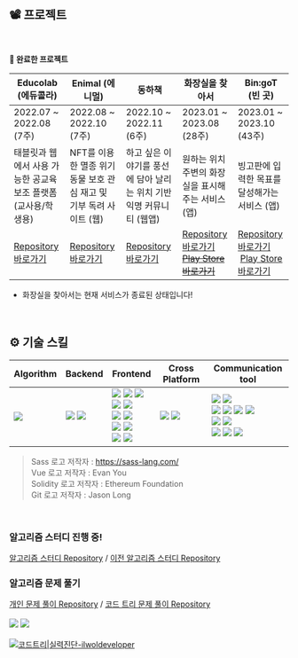 ## 📽️ 프로젝트

<br>

**🏁 완료한 프로젝트**

| Educolab (에듀콜라)                                          | Enimal (에니멀)                                              | 동하책                                                       | 화장실을 찾아서                                              | Bin:goT (빈 곳)                                              |
| ------------------------------------------------------------ | ------------------------------------------------------------ | ------------------------------------------------------------ | ------------------------------------------------------------ | ------------------------------------------------------------ |
| 2022.07 ~ 2022.08 (7주)                                      | 2022.08 ~ 2022.10 (7주)                                      | 2022.10 ~ 2022.11 (6주)                                      | 2023.01 ~ 2023.08 (28주)                                     | 2023.01 ~ 2023.10 (43주)                                     |
| 태블릿과 웹에서 사용 가능한 공교육 보조 플랫폼 (교사용/학생용) | NFT를 이용한 멸종 위기 동물 보호 관심 재고 및 기부 독려 사이트 (웹) | 하고 싶은 이야기를 풍선에 담아 날리는 위치 기반 익명 커뮤니티 (웹앱) | 원하는 위치 주변의 화장실을 표시해주는 서비스 (앱)           | 빙고판에 입력한 목표를 달성해가는 서비스 (앱)                    |
| [Repository 바로가기](https://github.com/hitriee/EduColab)   | [Repository 바로가기](https://github.com/hitriee/Enimal)     | [Repository 바로가기](https://github.com/hitriee/fairytail)  | [Repository 바로가기](https://github.com/4ilet/Find_Toilet)  <br> [~~Play Store 바로가기~~](https://play.google.com/store/apps/details?id=com.find_toilet.map.android&hl=en-KR) | [Repository 바로가기](https://github.com/chaewool/Bin-goT) <br/> [Play Store 바로가기](https://play.google.com/store/apps/details?id=xyz.bingot.android&pcampaignid=web_share) |

- 화장실을 찾아서는 현재 서비스가 종료된 상태입니다!
<br>

## ⚙️ 기술 스킬

| Algorithm | Backend | Frontend | Cross Platform | Communication tool |
| --------- | ------- | -------- | -----------| ------------------ |
| <img src="https://img.shields.io/badge/Python-3776AB?style=for-the-badge&logo=Python&logoColor=white"/>  | <img src="https://img.shields.io/badge/DJango-092E20?style=for-the-badge&logo=DJango&logoColor=white"/> <img src="https://img.shields.io/badge/Node.js-339933?style=for-the-badge&logo=Node.js&logoColor=white"/>  | <img src="https://img.shields.io/badge/HTML5-E34F26?style=for-the-badge&logo=HTML5&logoColor=white"/> <img src="https://img.shields.io/badge/CSS3-1572B6?style=for-the-badge&logo=CSS3&logoColor=white"/> <img src="https://img.shields.io/badge/SCSS-CC6699?style=for-the-badge&logo=Sass&logoColor=white"/> <br> <img src="https://img.shields.io/badge/Javascript-F7DF1E?style=for-the-badge&logo=Javascript&logoColor=white"/> <img src="https://img.shields.io/badge/Vue.js-4FC08D?style=for-the-badge&logo=Vue.js&logoColor=white"/> <br> <img src="https://img.shields.io/badge/Web3.js-F16822?style=for-the-badge&logo=Web3.js&logoColor=white"/> <img src="https://img.shields.io/badge/Solidity-363636?style=for-the-badge&logo=Solidity&logoColor=white"/> <br> <img src="https://img.shields.io/badge/Typescript-3178C6?style=for-the-badge&logo=Typescript&logoColor=white"/> <img src="https://img.shields.io/badge/React-61DAFB?style=for-the-badge&logo=React&logoColor=white"/> <br> <img src="https://img.shields.io/badge/FCM (Firebase Cloud Messaging)-FFCA28?style=for-the-badge&logo=Firebase&logoColor=white"/> <img src="https://img.shields.io/badge/Three.js-000000?style=for-the-badge&logo=Three.js&logoColor=white"/> | <img src="https://img.shields.io/badge/Dart-0175C2?style=for-the-badge&logo=Dart&logoColor=white"/> <img src="https://img.shields.io/badge/Flutter-02569B?style=for-the-badge&logo=Flutter&logoColor=white"/> | <img src="https://img.shields.io/badge/Notion-000000?style=for-the-badge&logo=Notion&logoColor=white"/> <img src="https://img.shields.io/badge/Google Drive-4285F4?style=for-the-badge&logo=Google Drive&logoColor=white"/> <br> <img src="https://img.shields.io/badge/Git-F05032?style=for-the-badge&logo=Git&logoColor=white"/> <img src="https://img.shields.io/badge/GitHub-181717?style=for-the-badge&logo=GitHub&logoColor=white"/> <img src="https://img.shields.io/badge/GitLab-FC6D26?style=for-the-badge&logo=GitLab&logoColor=white"/> <img src="https://img.shields.io/badge/Jira Software-0052CC?style=for-the-badge&logo=Jira Software&logoColor=white"/> <br> <img src="https://img.shields.io/badge/Mattermost-0058CC?style=for-the-badge&logo=Mattermost&logoColor=white"/> <img src="https://img.shields.io/badge/Slack-4A154B?style=for-the-badge&logo=Slack&logoColor=white"/> <br> <img src="https://img.shields.io/badge/Discord-5865F2?style=for-the-badge&logo=Discord&logoColor=white"/> <img src="https://img.shields.io/badge/Zoom-2D8CFF?style=for-the-badge&logo=Zoom&logoColor=white"/> <img src="https://img.shields.io/badge/Google Meet-00897B?style=for-the-badge&logo=Google Meet&logoColor=white"/>|

> Sass 로고 저작자 : https://sass-lang.com/ <br>
> Vue 로고 저작자 : Evan You <br>
> Solidity 로고 저작자 : Ethereum Foundation <br>
> Git 로고 저작자 : Jason Long <br> 

<br>

### 알고리즘 스터디 진행 중!
[알고리즘 스터디 Repository](https://github.com/2023-ssafy-study/Problem-Solving) / [이전 알고리즘 스터디 Repository](https://github.com/yeolsim2hajo/Team_hard) <br>

### 알고리즘 문제 풀기
[개인 문제 풀이 Repository](https://github.com/hitriee/problem_solving) / [코드 트리 문제 풀이 Repository](https://github.com/hitriee/codetree-TILs) <br><br>
<img src="http://mazassumnida.wtf/api/v2/generate_badge?boj=pubhan35" /> <img src="http://mazandi.herokuapp.com/api?handle=pubhan35&theme=warm"/>  <br><br>
[![코드트리|실력진단-ilwoldeveloper](https://banner.codetree.ai/v1/banner/ilwoldeveloper)](https://www.codetree.ai/profiles/ilwoldeveloper)

